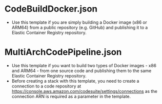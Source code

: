# CodeBuildDocker.json
- Use this template if you are simply building a Docker image (x86 or ARM64) from a public repository (e.g. GitHub) and publishing it to a Elastic Container Registry repository.
# MultiArchCodePipeline.json
- Use this template if you want to build two types of Docker images - x86 and ARM64 - from one source code and publishing them to the same Elastic Container Registry repository.
- Before creating a stack with this template, you need to create a connection to a code repository at https://console.aws.amazon.com/codesuite/settings/connections as the connection ARN is required as a parameter in the template.

